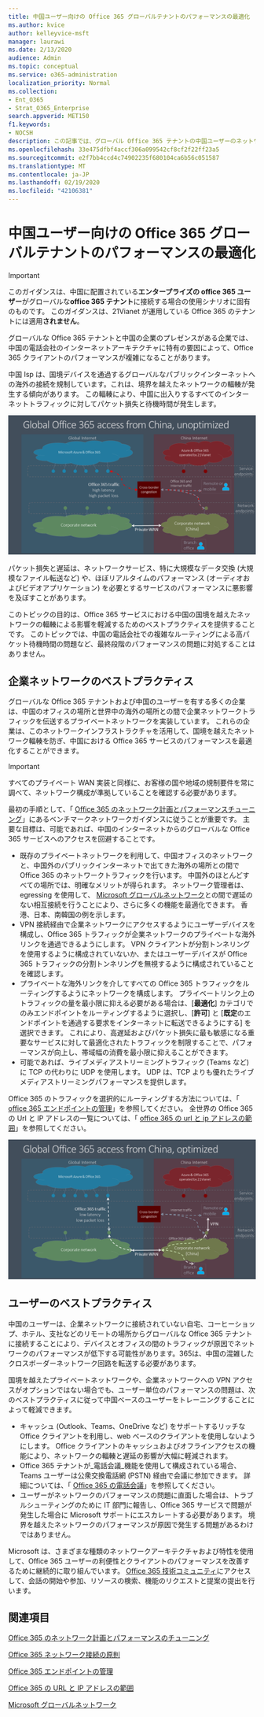 ```yaml
---
title: 中国ユーザー向けの Office 365 グローバルテナントのパフォーマンスの最適化
ms.author: kvice
author: kelleyvice-msft
manager: laurawi
ms.date: 2/13/2020
audience: Admin
ms.topic: conceptual
ms.service: o365-administration
localization_priority: Normal
ms.collection:
- Ent_O365
- Strat_O365_Enterprise
search.appverid: MET150
f1.keywords:
- NOCSH
description: この記事では、グローバル Office 365 テナントの中国ユーザーのネットワークパフォーマンスを最適化するためのガイダンスを提供します。
ms.openlocfilehash: 33e475dfbf4accf306a099542cf8cf2f22ff23a5
ms.sourcegitcommit: e2f7bb4ccd4c74902235f680104ca6b56c051587
ms.translationtype: MT
ms.contentlocale: ja-JP
ms.lasthandoff: 02/19/2020
ms.locfileid: "42106381"
---
```

# <a name="office-365-global-tenant-performance-optimization-for-china-users"></a>中国ユーザー向けの Office 365 グローバルテナントのパフォーマンスの最適化

>[!IMPORTANT]
>このガイダンスは、中国に配置されている**エンタープライズの office 365 ユーザー**がグローバルな**office 365 テナント**に接続する場合の使用シナリオに固有のものです。 このガイダンスは、21Vianet が運用している Office 365 のテナントには適用**されません**。

グローバルな Office 365 テナントと中国の企業のプレゼンスがある企業では、中国の電話会社のインターネットアーキテクチャに特有の要因によって、Office 365 クライアントのパフォーマンスが複雑になることがあります。

中国 Isp は、国境デバイスを通過するグローバルなパブリックインターネットへの海外の接続を規制しています。これは、境界を越えたネットワークの輻輳が発生する傾向があります。 この輻輳により、中国に出入りするすべてのインターネットトラフィックに対してパケット損失と待機時間が発生します。

![Office 365 のトラフィックが非最適化](media/O365-networking/China-O365-unoptimized.png)

パケット損失と遅延は、ネットワークサービス、特に大規模なデータ交換 (大規模なファイル転送など) や、ほぼリアルタイムのパフォーマンス (オーディオおよびビデオアプリケーション) を必要とするサービスのパフォーマンスに悪影響を及ぼすことがあります。

このトピックの目的は、Office 365 サービスにおける中国の国境を越えたネットワークの輻輳による影響を軽減するためのベストプラクティスを提供することです。 このトピックでは、中国の電話会社での複雑なルーティングによる高パケット待機時間の問題など、最終段階のパフォーマンスの問題に対処することはありません。

## <a name="corporate-network-best-practices"></a>企業ネットワークのベストプラクティス

グローバルな Office 365 テナントおよび中国のユーザーを有する多くの企業は、中国のオフィスの場所と世界中の海外の場所との間で企業ネットワークトラフィックを伝送するプライベートネットワークを実装しています。 これらの企業は、このネットワークインフラストラクチャを活用して、国境を越えたネットワーク輻輳を防ぎ、中国における Office 365 サービスのパフォーマンスを最適化することができます。

>[!IMPORTANT]
>すべてのプライベート WAN 実装と同様に、お客様の国や地域の規制要件を常に調べて、ネットワーク構成が準拠していることを確認する必要があります。

最初の手順として、「 [Office 365 のネットワーク計画とパフォーマンスチューニング](https://aka.ms/tune)」にあるベンチマークネットワークガイダンスに従うことが重要です。 主要な目標は、可能であれば、中国のインターネットからのグローバルな Office 365 サービスへのアクセスを回避することです。

- 既存のプライベートネットワークを利用して、中国オフィスのネットワークと、中国外のパブリックインターネットで出てきた海外の場所との間で Office 365 のネットワークトラフィックを行います。 中国外のほとんどすべての場所では、明確なメリットが得られます。 ネットワーク管理者は、egressing を使用して、 [Microsoft グローバルネットワーク](https://docs.microsoft.com/azure/networking/microsoft-global-network)との間で遅延のない相互接続を行うことにより、さらに多くの機能を最適化できます。 香港、日本、南韓国の例を示します。
- VPN 接続経由で企業ネットワークにアクセスするようにユーザーデバイスを構成し、Office 365 トラフィックが企業ネットワークのプライベートな海外リンクを通過できるようにします。 VPN クライアントが分割トンネリングを使用するように構成されていないか、またはユーザーデバイスが Office 365 トラフィックの分割トンネリングを無視するように構成されていることを確認します。
- プライベートな海外リンクを介してすべての Office 365 トラフィックをルーティングするようにネットワークを構成します。 プライベートリンク上のトラフィックの量を最小限に抑える必要がある場合は、[**最適化**] カテゴリでのみエンドポイントをルーティングするように選択し、[**許可**] と [**既定**のエンドポイントを通過する要求をインターネットに転送できるようにする] を選択できます。 これにより、高遅延およびパケット損失に最も敏感になる重要なサービスに対して最適化されたトラフィックを制限することで、パフォーマンスが向上し、帯域幅の消費を最小限に抑えることができます。
- 可能であれば、ライブメディアストリーミングトラフィック (Teams など) に TCP の代わりに UDP を使用します。 UDP は、TCP よりも優れたライブメディアストリーミングパフォーマンスを提供します。

Office 365 のトラフィックを選択的にルーティングする方法については、「 [office 365 エンドポイントの管理](managing-office-365-endpoints.md)」を参照してください。 全世界の Office 365 の Url と IP アドレスの一覧については、「 [office 365 の url と ip アドレスの範囲](urls-and-ip-address-ranges.md)」を参照してください。

![Office 365 のトラフィック最適化](media/O365-networking/China-O365-optimized.png)

## <a name="user-best-practices"></a>ユーザーのベストプラクティス

中国のユーザーは、企業ネットワークに接続されていない自宅、コーヒーショップ、ホテル、支社などのリモートの場所からグローバルな Office 365 テナントに接続することにより、デバイスとオフィスの間のトラフィックが原因でネットワークのパフォーマンスが低下する可能性があります。365は、中国の混雑したクロスボーダーネットワーク回路を転送する必要があります。

国境を越えたプライベートネットワークや、企業ネットワークへの VPN アクセスがオプションではない場合でも、ユーザー単位のパフォーマンスの問題は、次のベストプラクティスに従って中国ベースのユーザーをトレーニングすることによって軽減できます。

- キャッシュ (Outlook、Teams、OneDrive など) をサポートするリッチな Office クライアントを利用し、web ベースのクライアントを使用しないようにします。 Office クライアントのキャッシュおよびオフラインアクセスの機能により、ネットワークの輻輳と遅延の影響が大幅に軽減されます。
- Office 365 テナントが_電話会議_機能を使用して構成されている場合、Teams ユーザーは公衆交換電話網 (PSTN) 経由で会議に参加できます。 詳細については、「 [Office 365 の電話会議](https://docs.microsoft.com/microsoftteams/audio-conferencing-in-office-365)」を参照してください。
- ユーザーがネットワークのパフォーマンスの問題に直面した場合は、トラブルシューティングのために IT 部門に報告し、Office 365 サービスで問題が発生した場合に Microsoft サポートにエスカレートする必要があります。 境界を越えたネットワークのパフォーマンスが原因で発生する問題があるわけではありません。

Microsoft は、さまざまな種類のネットワークアーキテクチャおよび特性を使用して、Office 365 ユーザーの利便性とクライアントのパフォーマンスを改善するために継続的に取り組んでいます。 [Office 365 技術コミュニティ](https://techcommunity.microsoft.com/t5/office-365/bd-p/Office365General)にアクセスして、会話の開始や参加、リソースの検索、機能のリクエストと提案の提出を行います。

## <a name="related-topics"></a>関連項目

[Office 365 のネットワーク計画とパフォーマンスのチューニング](https://aka.ms/tune)

[Office 365 ネットワーク接続の原則](office-365-network-connectivity-principles.md)

[Office 365 エンドポイントの管理](managing-office-365-endpoints.md)

[Office 365 の URL と IP アドレスの範囲](urls-and-ip-address-ranges.md)

[Microsoft グローバルネットワーク](https://docs.microsoft.com/azure/networking/microsoft-global-network)
